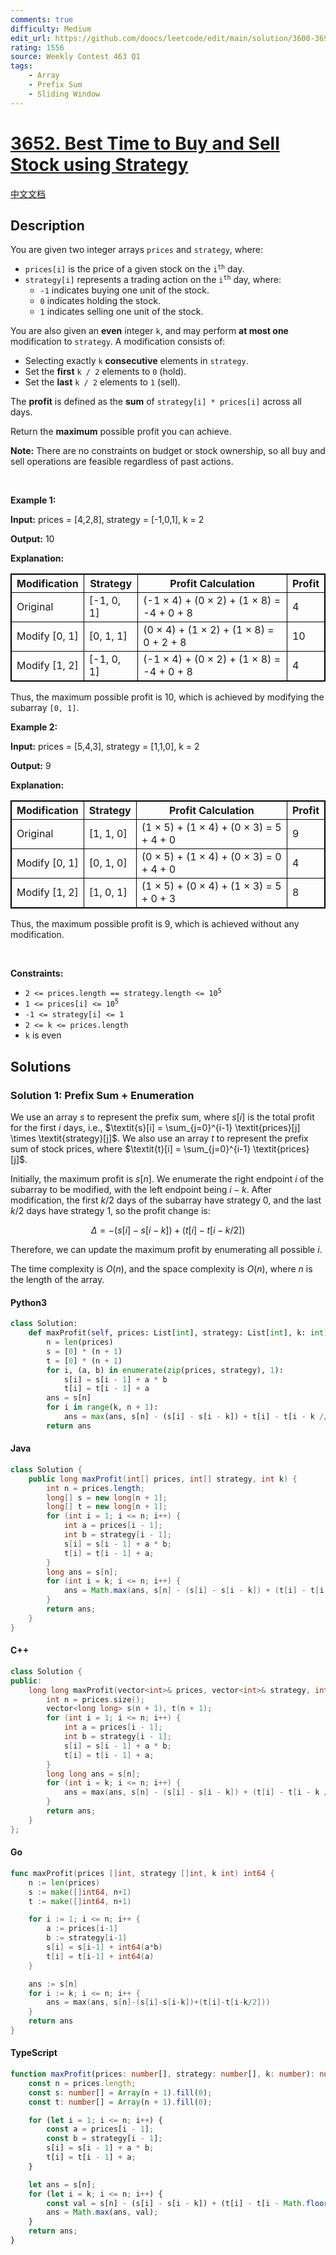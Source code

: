 ```yaml
---
comments: true
difficulty: Medium
edit_url: https://github.com/doocs/leetcode/edit/main/solution/3600-3699/3652.Best%20Time%20to%20Buy%20and%20Sell%20Stock%20using%20Strategy/README_EN.md
rating: 1556
source: Weekly Contest 463 Q1
tags:
    - Array
    - Prefix Sum
    - Sliding Window
---
```


<!-- problem:start -->

# [3652. Best Time to Buy and Sell Stock using Strategy](https://leetcode.com/problems/best-time-to-buy-and-sell-stock-using-strategy)

[中文文档](/solution/3600-3699/3652.Best%20Time%20to%20Buy%20and%20Sell%20Stock%20using%20Strategy/README.md)

## Description

<!-- description:start -->

<p>You are given two integer arrays <code>prices</code> and <code>strategy</code>, where:</p>

<ul>
	<li><code>prices[i]</code> is the price of a given stock on the <code>i<sup>th</sup></code> day.</li>
	<li><code>strategy[i]</code> represents a trading action on the <code>i<sup>th</sup></code> day, where:
	<ul>
		<li><code>-1</code> indicates buying one unit of the stock.</li>
		<li><code>0</code> indicates holding the stock.</li>
		<li><code>1</code> indicates selling one unit of the stock.</li>
	</ul>
	</li>
</ul>

<p>You are also given an <strong>even</strong> integer <code>k</code>, and may perform <strong>at most one</strong> modification to <code>strategy</code>. A modification consists of:</p>

<ul>
	<li>Selecting exactly <code>k</code> <strong>consecutive</strong> elements in <code>strategy</code>.</li>
	<li>Set the <strong>first</strong> <code>k / 2</code> elements to <code>0</code> (hold).</li>
	<li>Set the <strong>last</strong> <code>k / 2</code> elements to <code>1</code> (sell).</li>
</ul>

<p>The <strong>profit</strong> is defined as the <strong>sum</strong> of <code>strategy[i] * prices[i]</code> across all days.</p>

<p>Return the <strong>maximum</strong> possible profit you can achieve.</p>

<p><strong>Note:</strong> There are no constraints on budget or stock ownership, so all buy and sell operations are feasible regardless of past actions.</p>

<p>&nbsp;</p>
<p><strong class="example">Example 1:</strong></p>

<div class="example-block">
<p><strong>Input:</strong> <span class="example-io">prices = [4,2,8], strategy = [-1,0,1], k = 2</span></p>

<p><strong>Output:</strong> <span class="example-io">10</span></p>

<p><strong>Explanation:</strong></p>

<table style="border: 1px solid black;">
	<thead>
		<tr>
			<th style="border: 1px solid black;">Modification</th>
			<th style="border: 1px solid black;">Strategy</th>
			<th style="border: 1px solid black;">Profit Calculation</th>
			<th style="border: 1px solid black;">Profit</th>
		</tr>
	</thead>
	<tbody>
		<tr>
			<td style="border: 1px solid black;">Original</td>
			<td style="border: 1px solid black;">[-1, 0, 1]</td>
			<td style="border: 1px solid black;">(-1 &times; 4) + (0 &times; 2) + (1 &times; 8) = -4 + 0 + 8</td>
			<td style="border: 1px solid black;">4</td>
		</tr>
		<tr>
			<td style="border: 1px solid black;">Modify [0, 1]</td>
			<td style="border: 1px solid black;">[0, 1, 1]</td>
			<td style="border: 1px solid black;">(0 &times; 4) + (1 &times; 2) + (1 &times; 8) = 0 + 2 + 8</td>
			<td style="border: 1px solid black;">10</td>
		</tr>
		<tr>
			<td style="border: 1px solid black;">Modify [1, 2]</td>
			<td style="border: 1px solid black;">[-1, 0, 1]</td>
			<td style="border: 1px solid black;">(-1 &times; 4) + (0 &times; 2) + (1 &times; 8) = -4 + 0 + 8</td>
			<td style="border: 1px solid black;">4</td>
		</tr>
	</tbody>
</table>

<p>Thus, the maximum possible profit is 10, which is achieved by modifying the subarray <code>[0, 1]</code>​​​​​​​.</p>
</div>

<p><strong class="example">Example 2:</strong></p>

<div class="example-block">
<p><strong>Input:</strong> <span class="example-io">prices = [5,4,3], strategy = [1,1,0], k = 2</span></p>

<p><strong>Output:</strong> <span class="example-io">9</span></p>

<p><strong>Explanation:</strong></p>

<div class="example-block">
<table style="border: 1px solid black;">
	<thead>
		<tr>
			<th style="border: 1px solid black;">Modification</th>
			<th style="border: 1px solid black;">Strategy</th>
			<th style="border: 1px solid black;">Profit Calculation</th>
			<th style="border: 1px solid black;">Profit</th>
		</tr>
	</thead>
	<tbody>
		<tr>
			<td style="border: 1px solid black;">Original</td>
			<td style="border: 1px solid black;">[1, 1, 0]</td>
			<td style="border: 1px solid black;">(1 &times; 5) + (1 &times; 4) + (0 &times; 3) = 5 + 4 + 0</td>
			<td style="border: 1px solid black;">9</td>
		</tr>
		<tr>
			<td style="border: 1px solid black;">Modify [0, 1]</td>
			<td style="border: 1px solid black;">[0, 1, 0]</td>
			<td style="border: 1px solid black;">(0 &times; 5) + (1 &times; 4) + (0 &times; 3) = 0 + 4 + 0</td>
			<td style="border: 1px solid black;">4</td>
		</tr>
		<tr>
			<td style="border: 1px solid black;">Modify [1, 2]</td>
			<td style="border: 1px solid black;">[1, 0, 1]</td>
			<td style="border: 1px solid black;">(1 &times; 5) + (0 &times; 4) + (1 &times; 3) = 5 + 0 + 3</td>
			<td style="border: 1px solid black;">8</td>
		</tr>
	</tbody>
</table>

<p>Thus, the maximum possible profit is 9, which is achieved without any modification.</p>
</div>
</div>

<p>&nbsp;</p>
<p><strong>Constraints:</strong></p>

<ul>
	<li><code>2 &lt;= prices.length == strategy.length &lt;= 10<sup>5</sup></code></li>
	<li><code>1 &lt;= prices[i] &lt;= 10<sup>5</sup></code></li>
	<li><code>-1 &lt;= strategy[i] &lt;= 1</code></li>
	<li><code>2 &lt;= k &lt;= prices.length</code></li>
	<li><code>k</code> is even</li>
</ul>

<!-- description:end -->

## Solutions

<!-- solution:start -->

### Solution 1: Prefix Sum + Enumeration

We use an array $\textit{s}$ to represent the prefix sum, where $\textit{s}[i]$ is the total profit for the first $i$ days, i.e., $\textit{s}[i] = \sum_{j=0}^{i-1} \textit{prices}[j] \times \textit{strategy}[j]$. We also use an array $\textit{t}$ to represent the prefix sum of stock prices, where $\textit{t}[i] = \sum_{j=0}^{i-1} \textit{prices}[j]$.

Initially, the maximum profit is $\textit{s}[n]$. We enumerate the right endpoint $i$ of the subarray to be modified, with the left endpoint being $i-k$. After modification, the first $k/2$ days of the subarray have strategy $0$, and the last $k/2$ days have strategy $1$, so the profit change is:

$$\Delta = -(\textit{s}[i] - \textit{s}[i-k]) + (\textit{t}[i] - \textit{t}[i-k/2])$$

Therefore, we can update the maximum profit by enumerating all possible $i$.

The time complexity is $O(n)$, and the space complexity is $O(n)$, where $n$ is the length of the array.

<!-- tabs:start -->

#### Python3

```python
class Solution:
    def maxProfit(self, prices: List[int], strategy: List[int], k: int) -> int:
        n = len(prices)
        s = [0] * (n + 1)
        t = [0] * (n + 1)
        for i, (a, b) in enumerate(zip(prices, strategy), 1):
            s[i] = s[i - 1] + a * b
            t[i] = t[i - 1] + a
        ans = s[n]
        for i in range(k, n + 1):
            ans = max(ans, s[n] - (s[i] - s[i - k]) + t[i] - t[i - k // 2])
        return ans
```

#### Java

```java
class Solution {
    public long maxProfit(int[] prices, int[] strategy, int k) {
        int n = prices.length;
        long[] s = new long[n + 1];
        long[] t = new long[n + 1];
        for (int i = 1; i <= n; i++) {
            int a = prices[i - 1];
            int b = strategy[i - 1];
            s[i] = s[i - 1] + a * b;
            t[i] = t[i - 1] + a;
        }
        long ans = s[n];
        for (int i = k; i <= n; i++) {
            ans = Math.max(ans, s[n] - (s[i] - s[i - k]) + (t[i] - t[i - k / 2]));
        }
        return ans;
    }
}
```

#### C++

```cpp
class Solution {
public:
    long long maxProfit(vector<int>& prices, vector<int>& strategy, int k) {
        int n = prices.size();
        vector<long long> s(n + 1), t(n + 1);
        for (int i = 1; i <= n; i++) {
            int a = prices[i - 1];
            int b = strategy[i - 1];
            s[i] = s[i - 1] + a * b;
            t[i] = t[i - 1] + a;
        }
        long long ans = s[n];
        for (int i = k; i <= n; i++) {
            ans = max(ans, s[n] - (s[i] - s[i - k]) + (t[i] - t[i - k / 2]));
        }
        return ans;
    }
};
```

#### Go

```go
func maxProfit(prices []int, strategy []int, k int) int64 {
	n := len(prices)
	s := make([]int64, n+1)
	t := make([]int64, n+1)

	for i := 1; i <= n; i++ {
		a := prices[i-1]
		b := strategy[i-1]
		s[i] = s[i-1] + int64(a*b)
		t[i] = t[i-1] + int64(a)
	}

	ans := s[n]
	for i := k; i <= n; i++ {
		ans = max(ans, s[n]-(s[i]-s[i-k])+(t[i]-t[i-k/2]))
	}
	return ans
}
```

#### TypeScript

```ts
function maxProfit(prices: number[], strategy: number[], k: number): number {
    const n = prices.length;
    const s: number[] = Array(n + 1).fill(0);
    const t: number[] = Array(n + 1).fill(0);

    for (let i = 1; i <= n; i++) {
        const a = prices[i - 1];
        const b = strategy[i - 1];
        s[i] = s[i - 1] + a * b;
        t[i] = t[i - 1] + a;
    }

    let ans = s[n];
    for (let i = k; i <= n; i++) {
        const val = s[n] - (s[i] - s[i - k]) + (t[i] - t[i - Math.floor(k / 2)]);
        ans = Math.max(ans, val);
    }
    return ans;
}
```

<!-- tabs:end -->

<!-- solution:end -->

<!-- problem:end -->
